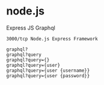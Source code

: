 # node.js

Express JS Graphql

```
3000/tcp Node.js Express Framework

graphql?
graphql?query
graphql?query={}
graphql?query={user}
graphql?query={user {username}}
graphql?query={user {password}}
```
